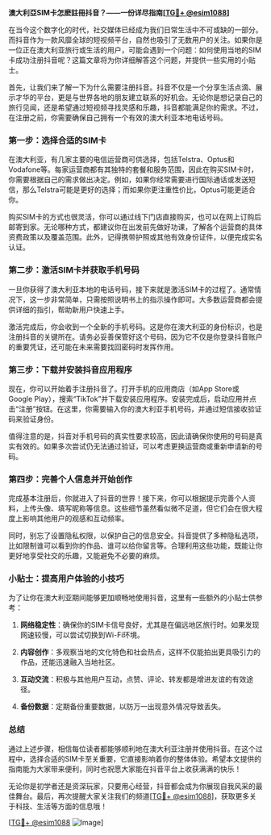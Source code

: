 **澳大利亞SIM卡怎麽註冊抖音？——一份详尽指南[[TG💪+ @esim1088](https://t.me/s/esim1088)]**

在当今这个数字化的时代，社交媒体已经成为我们日常生活中不可或缺的一部分。而抖音作为一款风靡全球的短视频平台，自然也吸引了无数用户的关注。如果你是一位正在澳大利亚旅行或生活的用户，可能会遇到一个问题：如何使用当地的SIM卡成功注册抖音呢？这篇文章将为你详细解答这个问题，并提供一些实用的小贴士。

首先，让我们来了解一下为什么需要注册抖音。抖音不仅是一个分享生活点滴、展示才华的平台，更是与世界各地的朋友建立联系的好机会。无论你是想记录自己的旅行见闻，还是希望通过短视频寻找灵感和乐趣，抖音都能满足你的需求。不过，在注册之前，你需要确保自己拥有一个有效的澳大利亚本地电话号码。

### 第一步：选择合适的SIM卡

在澳大利亚，有几家主要的电信运营商可供选择，包括Telstra、Optus和Vodafone等。每家运营商都有其独特的套餐和服务范围，因此在购买SIM卡时，你需要根据自己的需求做出决定。例如，如果你经常需要进行国际通话或发送短信，那么Telstra可能是更好的选择；而如果你更注重性价比，Optus可能更适合你。

购买SIM卡的方式也很灵活，你可以通过线下门店直接购买，也可以在网上订购后邮寄到家。无论哪种方式，都建议你在出发前先做好功课，了解各个运营商的具体资费政策以及覆盖范围。此外，记得携带护照或其他有效身份证件，以便完成实名认证。

### 第二步：激活SIM卡并获取手机号码

一旦你获得了澳大利亚本地的电话号码，接下来就是激活SIM卡的过程了。通常情况下，这一步非常简单，只需按照说明书上的指示操作即可。大多数运营商都会提供详细的指引，帮助新用户快速上手。

激活完成后，你会收到一个全新的手机号码。这是你在澳大利亚的身份标识，也是注册抖音的关键所在。请务必妥善保管好这个号码，因为它不仅是你登录抖音账户的重要凭证，还可能在未来需要找回密码时发挥作用。

### 第三步：下载并安装抖音应用程序

现在，你可以开始着手注册抖音了。打开手机的应用商店（如App Store或Google Play），搜索“TikTok”并下载安装应用程序。安装完成后，启动应用并点击“注册”按钮。在这里，你需要输入你的澳大利亚手机号码，并通过短信接收验证码来验证身份。

值得注意的是，抖音对手机号码的真实性要求较高，因此请确保你使用的号码是真实有效的。如果多次尝试仍无法通过验证，可以考虑更换运营商或重新申请新的号码。

### 第四步：完善个人信息并开始创作

完成基本注册后，你就进入了抖音的世界！接下来，你可以根据提示完善个人资料，上传头像、填写昵称等信息。这些细节虽然看似微不足道，但它们会在很大程度上影响其他用户的观感和互动频率。

同时，别忘了设置隐私权限，以保护自己的信息安全。抖音提供了多种隐私选项，比如限制谁可以看到你的作品、谁可以给你留言等。合理利用这些功能，既能让你更好地享受社交的乐趣，又能避免不必要的麻烦。

### 小贴士：提高用户体验的小技巧

为了让你在澳大利亚期间能够更加顺畅地使用抖音，这里有一些额外的小贴士供参考：

1. **网络稳定性**：确保你的SIM卡信号良好，尤其是在偏远地区旅行时。如果发现网速较慢，可以尝试切换到Wi-Fi环境。
   
2. **内容创作**：多观察当地的文化特色和社会热点，这样不仅能拍出更具吸引力的作品，还能迅速融入当地社区。

3. **互动交流**：积极与其他用户互动，点赞、评论、转发都是增进友谊的有效途径。

4. **备份数据**：定期备份重要数据，以防万一出现意外情况导致丢失。

### 总结

通过上述步骤，相信每位读者都能够顺利地在澳大利亚注册并使用抖音。在这个过程中，选择合适的SIM卡至关重要，它直接影响着你的整体体验。希望本文提供的指南能为大家带来便利，同时也祝愿大家能在抖音平台上收获满满的快乐！

无论你是初学者还是资深玩家，只要用心经营，抖音都会成为你展现自我风采的最佳舞台。最后，再次提醒大家关注我们的频道[[TG💪+ @esim1088](https://t.me/s/esim1088)]，获取更多关于科技、生活等方面的信息哦！

[[TG💪+ @esim1088](https://t.me/s/esim1088) ![Image](https://i.postimg.cc/4NQfJmqS/Snipaste-2025-05-13-00-14-12.png)]
